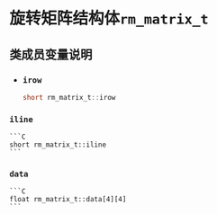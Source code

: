 # 旋转矩阵结构体`rm_matrix_t`

## 类成员变量说明

- ### `irow`

    ```C  
    short rm_matrix_t::irow
    ```

### `iline`

    ```C  
    short rm_matrix_t::iline
    ```

### `data`

    ```C  
    float rm_matrix_t::data[4][4]
    ```